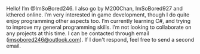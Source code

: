 Hello! I’m @ImSoBored246. I also go by M200Chan, ImSoBored927 and kthered online. 
I’m very interested in game development, though I do quite enjoy programming other aspects too.
I’m currently learning C#, and trying to improve my general programming skills.
I’m not looking to collaborate on any projects at this time.
I can be contacted through email (imsobored246@outlook.com). If I don't respond, feel free to send a second email.

